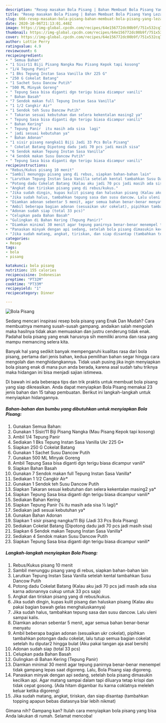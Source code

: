 ```yaml
---
description: "Resep masakan Bola Pisang | Bahan Membuat Bola Pisang Yang Lezat"
title: "Resep masakan Bola Pisang | Bahan Membuat Bola Pisang Yang Lezat"
slug: 666-resep-masakan-bola-pisang-bahan-membuat-bola-pisang-yang-lezat
date: 2020-10-06T21:13:01.448Z
image: https://img-global.cpcdn.com/recipes/64e156772dc00b9f/751x532cq70/bola-pisang-foto-resep-utama.jpg
thumbnail: https://img-global.cpcdn.com/recipes/64e156772dc00b9f/751x532cq70/bola-pisang-foto-resep-utama.jpg
cover: https://img-global.cpcdn.com/recipes/64e156772dc00b9f/751x532cq70/bola-pisang-foto-resep-utama.jpg
author: Lottie Perry
ratingvalue: 4.9
reviewcount: 6
recipeingredient:
- " Semua Bahan"
- "1 Sisir11 Biji Pisang Nangka Mau Pisang Kepok tapi kosong"
- "1/4 Tepung Panir"
- "1 Bks Tepung Instan Sasa Vanilla Ukr 225 G"
- "250 G Cokelat Batang"
- "1 Sachet Susu Dancow Putih"
- "500 ML Minyak Goreng"
- " Tepung Sasa bisa diganti dgn terigu biasa dicampur vanili"
- " Bahan Basah"
- "7 Sendok makan full Tepung Instan Sasa Vanilla"
- "1 1/2 Cangkir Air"
- "1 Sendok teh Susu Dancow Putih"
- " Takaran sesuai kebutuhan dan selera kekentalan masing2 ya"
- " Tepung Sasa bisa diganti dgn terigu biasa dicampur vanili"
- " Bahan Kering"
- " Tepung Panir  itu masih ada sisa  lagi"
- " jadi sesuai kebutuhan ya"
- " Bahan Adonan"
- "1 sisir pisang nangka11 Biji Jadi 33 Pcs Bola Pisang"
- " Cokelat Batang Dipotong dadu jadi 70 pcs jadi masih sisa"
- "6 Sendok makan Tepung Instan Sasa Vanilla"
- "4 Sendok makan Susu Dancow Putih"
- " Tepung Sasa bisa diganti dgn terigu biasa dicampur vanili"
recipeinstructions:
- "Rebus/Kukus pisang 10 menit"
- "Sambil menunggu pisang yang di rebus, siapkan bahan-bahan lain"
- "Larutkan Tepung Instan Sasa Vanilla setelah kental tambahkan Susu Dancow Putih"
- "Potong dadu Cokelat Batang (Kalau aku jadi 70 pcs jadi masih ada sisa karna adonannya cukup untuk 33 pcs saja)"
- "Angkat dan tiriskan pisang yang di rebus/kukus."
- "Jika sudah dingin, kupas kulit pisang dan haluskan pisang (Kalau aku pakai bagian bawah gelas menghaluskannya)"
- "Jika sudah halus, tambahkan tepung sasa dan susu dancow. Lalu uleni sampai kalis."
- "Diamkan adonan sebentar 5 menit, agar semua bahan benar-benar menyatu"
- "Ambil beberapa bagian adonan (sesuaikan ukr cokelat), pipihkan tambahkan potongan dadu cokelat, lalu tutup semua bagian cokelat setelah itu diputar2 hingga bulat (Aku pakai tangan aja asal bersih)"
- "Adonan sudah siap (total 33 pcs)"
- "Celupkan pada Bahan Basah"
- "Gulingkan di Bahan Kering (Tepung Panir)"
- "Diamkan minimal 30 menit agar tepung panirnya benar-benar menempel tidak gampang lepas saat digoreng. Lalu, Bola Pisang siap digoreng."
- "Panaskan minyak dengan api sedang, setelah bola pisang dimasukin kecilkan api. Agar matang sampai dalam tapi diluarya tetap krispi dan tidak cepat gosong. (Ada hitam digambar itu karna coklatnya meleleh keluar ketika digoreng)"
- "Jika sudah matang, angkat, tiriskan, dan siap disantap (tambahkan topping apapun bebas diatasnya biar lebih nikmat)"
categories:
- Resep
tags:
- bola
- pisang

katakunci: bola pisang 
nutrition: 155 calories
recipecuisine: Indonesian
preptime: "PT32M"
cooktime: "PT33M"
recipeyield: "1"
recipecategory: Dinner

---
```



![Bola Pisang](https://img-global.cpcdn.com/recipes/64e156772dc00b9f/751x532cq70/bola-pisang-foto-resep-utama.jpg)

Sedang mencari inspirasi resep bola pisang yang Enak Dan Mudah? Cara membuatnya memang susah-susah gampang. andaikan salah mengolah maka hasilnya tidak akan memuaskan dan justru cenderung tidak enak. Padahal bola pisang yang enak harusnya sih memiliki aroma dan rasa yang mampu memancing selera kita.



Banyak hal yang sedikit banyak mempengaruhi kualitas rasa dari bola pisang, pertama dari jenis bahan, kedua pemilihan bahan segar hingga cara mengolah dan menghidangkannya. Tidak usah pusing jika ingin menyiapkan bola pisang enak di mana pun anda berada, karena asal sudah tahu triknya maka hidangan ini bisa menjadi sajian istimewa.


Di bawah ini ada beberapa tips dan trik praktis untuk membuat bola pisang yang siap dikreasikan. Anda dapat menyiapkan Bola Pisang memakai 23 jenis bahan dan 15 tahap pembuatan. Berikut ini langkah-langkah untuk menyiapkan hidangannya.

<!--inarticleads1-->

##### Bahan-bahan dan bumbu yang dibutuhkan untuk menyiapkan Bola Pisang:

1. Gunakan  Semua Bahan:
1. Gunakan 1 Sisir/11 Biji Pisang Nangka (Mau Pisang Kepok tapi kosong)
1. Ambil 1/4 Tepung Panir
1. Sediakan 1 Bks Tepung Instan Sasa Vanilla Ukr 225 G*
1. Siapkan 250 G Cokelat Batang
1. Gunakan 1 Sachet Susu Dancow Putih
1. Gunakan 500 ML Minyak Goreng
1. Ambil  Tepung Sasa bisa diganti dgn terigu biasa dicampur vanili*
1. Siapkan  Bahan Basah
1. Gunakan 7 Sendok makan full Tepung Instan Sasa Vanilla*
1. Sediakan 1 1/2 Cangkir Air*
1. Gunakan 1 Sendok teh Susu Dancow Putih
1. Siapkan  Takaran sesuai kebutuhan dan selera kekentalan masing2 ya*
1. Siapkan  Tepung Sasa bisa diganti dgn terigu biasa dicampur vanili*
1. Sediakan  Bahan Kering
1. Siapkan  Tepung Panir (¼ itu masih ada sisa ½ lagi)*
1. Sediakan  jadi sesuai kebutuhan ya*
1. Gunakan  Bahan Adonan
1. Siapkan 1 sisir pisang nangka/11 Biji (Jadi 33 Pcs Bola Pisang)
1. Sediakan  Cokelat Batang (Dipotong dadu jadi 70 pcs jadi masih sisa)
1. Siapkan 6 Sendok makan Tepung Instan Sasa Vanilla*
1. Sediakan 4 Sendok makan Susu Dancow Putih
1. Siapkan  Tepung Sasa bisa diganti dgn terigu biasa dicampur vanili*




<!--inarticleads2-->

##### Langkah-langkah menyiapkan Bola Pisang:

1. Rebus/Kukus pisang 10 menit
1. Sambil menunggu pisang yang di rebus, siapkan bahan-bahan lain
1. Larutkan Tepung Instan Sasa Vanilla setelah kental tambahkan Susu Dancow Putih
1. Potong dadu Cokelat Batang (Kalau aku jadi 70 pcs jadi masih ada sisa karna adonannya cukup untuk 33 pcs saja)
1. Angkat dan tiriskan pisang yang di rebus/kukus.
1. Jika sudah dingin, kupas kulit pisang dan haluskan pisang (Kalau aku pakai bagian bawah gelas menghaluskannya)
1. Jika sudah halus, tambahkan tepung sasa dan susu dancow. Lalu uleni sampai kalis.
1. Diamkan adonan sebentar 5 menit, agar semua bahan benar-benar menyatu
1. Ambil beberapa bagian adonan (sesuaikan ukr cokelat), pipihkan tambahkan potongan dadu cokelat, lalu tutup semua bagian cokelat setelah itu diputar2 hingga bulat (Aku pakai tangan aja asal bersih)
1. Adonan sudah siap (total 33 pcs)
1. Celupkan pada Bahan Basah
1. Gulingkan di Bahan Kering (Tepung Panir)
1. Diamkan minimal 30 menit agar tepung panirnya benar-benar menempel tidak gampang lepas saat digoreng. Lalu, Bola Pisang siap digoreng.
1. Panaskan minyak dengan api sedang, setelah bola pisang dimasukin kecilkan api. Agar matang sampai dalam tapi diluarya tetap krispi dan tidak cepat gosong. (Ada hitam digambar itu karna coklatnya meleleh keluar ketika digoreng)
1. Jika sudah matang, angkat, tiriskan, dan siap disantap (tambahkan topping apapun bebas diatasnya biar lebih nikmat)




Gimana nih? Gampang kan? Itulah cara menyiapkan bola pisang yang bisa Anda lakukan di rumah. Selamat mencoba!
